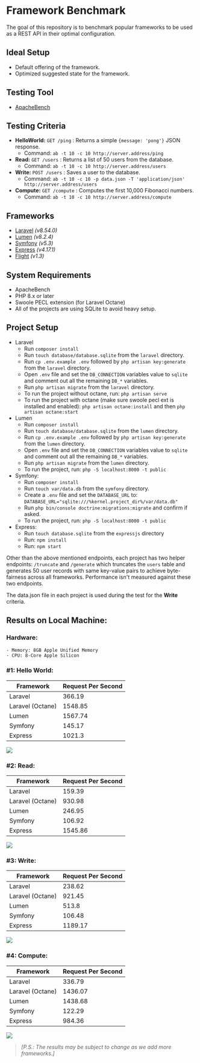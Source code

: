 # Framework Benchmark

The goal of this repository is to benchmark popular frameworks to be used as a REST API in their optimal configuration. 

## Ideal Setup

- Default offering of the framework.
- Optimized suggested state for the framework.

## Testing Tool

- [ApacheBench](http://httpd.apache.org/docs/2.4/programs/ab.html)

## Testing Criteria

- **HelloWorld:** `GET /ping` : Returns a simple `{message: 'pong'}` JSON response.
    - Command: `ab -t 10 -c 10 http://server.address/ping`
- **Read:** `GET /users` : Returns a list of 50 users from the database.
    - Command: `ab -t 10 -c 10 http://server.address/users`
- **Write:** `POST /users` : Saves a user to the database.
    - Command: `ab -t 10 -c 10 -p data.json -T 'application/json' http://server.address/users`
- **Compute:** `GET /compute` : Computes the first 10,000 Fibonacci numbers.
    - Command: `ab -t 10 -c 10 http://server.address/compute`

## Frameworks

- [Laravel](./laravel) *(v8.54.0)*
- [Lumen](./lumen) *(v8.2.4)*
- [Symfony](./symfony) *(v5.3)*
- [Express](./expressjs) *(v4.17.1)*
- [Flight](./flight) *(v1.3)*

## System Requirements
- ApacheBench
- PHP 8.x or later
- Swoole PECL extension (for Laravel Octane)
- All of the projects are using SQLite to avoid heavy setup.

## Project Setup
- Laravel
    - Run `composer install`
    - Run `touch database/database.sqlite` from the `laravel` directory.
    - Run `cp .env.example .env` followed by `php artisan key:generate` from the `laravel` directory.
    - Open `.env` file and set the `DB_CONNECTION` variables value to `sqlite` and comment out all the remaining `DB_*` variables.
    - Run `php artisan migrate` from the `laravel` directory.
    - To run the project without octane, run: `php artisan serve`
    - To run the project with octane (make sure swoole pecl ext is installed and enabled): `php artisan octane:install` and then `php artisan octane:start`
- Lumen
    - Run `composer install`
    - Run `touch database/database.sqlite` from the `lumen` directory.
    - Run `cp .env.example .env` followed by `php artisan key:generate` from the `lumen` directory.
    - Open `.env` file and set the `DB_CONNECTION` variables value to `sqlite` and comment out all the remaining `DB_*` variables.
    - Run `php artisan migrate` from the `lumen` directory.
    - To run the project, run: `php -S localhost:8000 -t public`
- Symfony:
    - Run `composer install`
    - Run `touch var/data.db` from the `symfony` directory.
    - Create a `.env` file and set the `DATABASE_URL` to: `DATABASE_URL="sqlite:///%kernel.project_dir%/var/data.db"`
    - Run `php bin/console doctrine:migrations:migrate` and confirm if asked.
    - To run the project, run: `php -S localhost:8000 -t public`
- Express:
    - Run `touch database.sqlite` from the `expressjs` directory
    - Run: `npm install`
    - Run: `npm start`

Other than the above mentioned endpoints, each project has two helper endpoints: `/truncate` and `/generate` which truncates the `users` table and generates 50 user records with same key-value pairs to achieve byte-fairness across all frameworks. Performance isn't measured against these two endpoints.

The data.json file in each project is used during the test for the **Write** criteria.

## Results on Local Machine:
### Hardware:
    - Memory: 8GB Apple Unified Memory
    - CPU: 8-Core Apple Silicon

### **#1: Hello World:**
| Framework  | Request Per Second   |
|---|---|
| Laravel  | 366.19 |
| Laravel (Octane)  | 1548.85 |
| Lumen | 1567.74 |
| Symfony | 145.17 |
| Express | 1021.3 |

<img src="results/local/rps_helloworld.svg">

### **#2: Read:**
| Framework  | Request Per Second   |
|---|---|
| Laravel  | 159.39 |
| Laravel (Octane)  | 930.98 |
| Lumen | 246.95 |
| Symfony | 106.92 |
| Express | 1545.86 |

<img src="results/local/rps_read.svg">

### **#3: Write:**
| Framework  | Request Per Second   |
|---|---|
| Laravel  | 238.62 |
| Laravel (Octane)  | 921.45 |
| Lumen | 513.8 |
| Symfony | 106.48 |
| Express | 1189.17 |

<img src="results/local/rps_write.svg">

### **#4: Compute:**
| Framework  | Request Per Second   |
|---|---|
| Laravel  | 336.79 |
| Laravel (Octane)  | 1436.07 |
| Lumen | 1438.68 |
| Symfony | 122.29 |
| Express | 984.36 |

<img src="results/local/rps_compute.svg">

> *[P.S.: The results may be subject to change as we add more frameworks.]*
